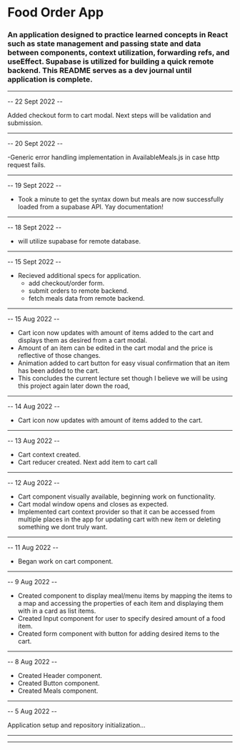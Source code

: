 # Food Order App

### An application designed to practice learned concepts in React such as state management and passing state and data between components, context utilization, forwarding refs, and useEffect. Supabase is utilized for building a quick remote backend. This README serves as a dev journal until application is complete.

---

-- 22 Sept 2022 --

Added checkout form to cart modal. Next steps will be validation and submission.

---

-- 20 Sept 2022 --

-Generic error handling implementation in AvailableMeals.js in case http request fails.

---

-- 19 Sept 2022 --

- Took a minute to get the syntax down but meals are now successfully loaded from a supabase API. Yay documentation!

---

-- 18 Sept 2022 --

- will utilize supabase for remote database.

---

-- 15 Sept 2022 --

- Recieved additional specs for application.
  - add checkout/order form.
  - submit orders to remote backend.
  - fetch meals data from remote backend.

---

-- 15 Aug 2022 --

- Cart icon now updates with amount of items added to the cart and displays them as desired from a cart modal.
- Amount of an item can be edited in the cart modal and the price is reflective of those changes.
- Animation added to cart button for easy visual confirmation that an item has been added to the cart.
- This concludes the current lecture set though I believe we will be using this project again later down the road,

---

-- 14 Aug 2022 --

- Cart icon now updates with amount of items added to the cart.

---

-- 13 Aug 2022 --

- Cart context created.
- Cart reducer created. Next add item to cart call

---

-- 12 Aug 2022 --

- Cart component visually available, beginning work on functionality.
- Cart modal window opens and closes as expected.
- Implemented cart context provider so that it can be accessed from multiple places in the app for updating cart with new item or deleting something we dont truly want.

---

-- 11 Aug 2022 --

- Began work on cart component.

---

-- 9 Aug 2022 --

- Created component to display meal/menu items by mapping the items to a map and accessing the properties of each item and displaying them with in a card as list items.
- Created Input component for user to specify desired amount of a food item.
- Created form component with button for adding desired items to the cart.

---

-- 8 Aug 2022 --

- Created Header component.
- Created Button component.
- Created Meals component.

---

-- 5 Aug 2022 --

Application setup and repository initialization...

---

---
